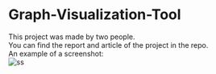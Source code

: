 # Graph-Visualization-Tool
This project was made by two people.  
You can find the report and article of the project in the repo.  
An example of a screenshot:  
![ss](https://github.com/Alper-Eren/Graph-Visualization-Tool/assets/100538269/b32be041-488e-46e6-899f-f8c29ef1ca16)
